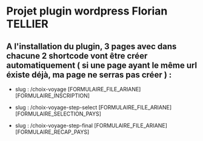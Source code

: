# Projet plugin wordpress Florian TELLIER

## A l'installation du plugin, 3 pages avec dans chacune 2 shortcode vont être créer automatiquement ( si une page ayant le même url éxiste déjà, ma page ne serras pas créer ) :

- slug : /choix-voyage
  [FORMULAIRE_FILE_ARIANE] \
  [FORMULAIRE_INSCRIPTION]

- slug : /choix-voyage-step-select
  [FORMULAIRE_FILE_ARIANE]\
  [FORMULAIRE_SELECTION_PAYS]

- slug : /choix-voyage-step-final
  [FORMULAIRE_FILE_ARIANE]\
  [FORMULAIRE_RECAP_PAYS]
